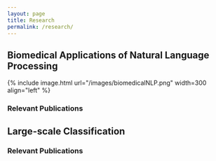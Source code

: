 ```yaml
---
layout: page
title: Research
permalink: /research/
---
```


## Biomedical Applications of Natural Language Processing
{% include image.html url="/images/biomedicalNLP.png" width=300 align="left" %}

### Relevant Publications

## Large-scale Classification
### Relevant Publications
